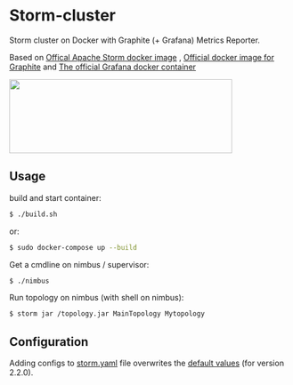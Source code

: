 # Storm-cluster
Storm cluster on Docker with Graphite (+ Grafana) Metrics Reporter.

Based on [Offical Apache Storm docker image](https://hub.docker.com/_/storm) , [Official docker image for Graphite](https://hub.docker.com/r/graphiteapp/graphite-statsd) and [The official Grafana docker container](https://hub.docker.com/r/grafana/grafana)

<img src="https://upload.wikimedia.org/wikipedia/commons/thumb/b/b1/Apache_Storm_logo.svg/1200px-Apache_Storm_logo.svg.png" width="400" height="133" />

Usage
-----

build and start container:
```bash
$ ./build.sh 
```
or:
```sh
$ sudo docker-compose up --build
```
Get a cmdline on nimbus / supervisor:
```bash
$ ./nimbus
```
Run topology on nimbus (with shell on nimbus):
```bash
$ storm jar /topology.jar MainTopology Mytopology
```
Configuration
----
Adding configs to [storm.yaml](/jfr_storm/storm.yaml) file overwrites the [default values](https://github.com/apache/storm/blob/v2.2.0/conf/defaults.yaml) (for version 2.2.0).

